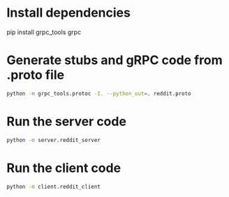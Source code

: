 # Install dependencies

pip install grpc_tools grpc

# Generate stubs and gRPC code from .proto file

```bash
python -m grpc_tools.protoc -I. --python_out=. reddit.proto
```

# Run the server code

```bash
python -m server.reddit_server
```

# Run the client code

```bash
python -m client.reddit_client
```
